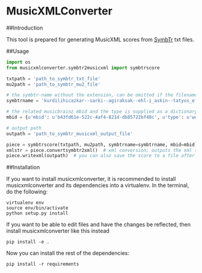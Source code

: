 # MusicXMLConverter

##Introduction

This tool is prepared for generating MusicXML scores from [SymbTr](https://github.com/MTG/SymbTr) txt files.

##Usage

```python
import os
from musicxmlconverter.symbtr2musicxml import symbtrscore

txtpath = 'path_to_symbtr_txt_file'
mu2path = 'path_to_symbtr_mu2_file'

# the symbtr-name without the extension, can be omitted if the filename is has the information 
symbtrname = 'kurdilihicazkar--sarki--agiraksak--ehl-i_askin--tatyos_efendi'

# the related musicbrainz mbid and the type is supplied as a dictionary
mbid = {u'mbid': u'b43fd61e-522c-4af4-821d-db85722bf48c', u'type': u'work'}  

# output path
outpath = 'path_to_symbtr_musicxml_output_file'

piece = symbtrscore(txtpath, mu2path, symbtrname=symbtrname, mbid=mbid) #txt info is fetched and attributes are calculated
xmlstr = piece.convertsymbtr2xml()  # xml conversion; outputs the xml score as string
piece.writexml(outpath)  # you can also save the score to a file after calling the conversion method above
```

##Installation

If you want to install musicxmlconverter, it is recommended to install musicxmlconverter and its dependencies into a virtualenv. In the terminal, do the following:
```
virtualenv env
source env/bin/activate
python setup.py install
```
If you want to be able to edit files and have the changes be reflected, then install musicxmlconverter like this instead
```
pip install -e .
```
Now you can install the rest of the dependencies:
```
pip install -r requirements
```
